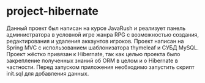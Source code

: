 # project-hibernate
Данный проект был написан на курсе JavaRush и реализует панель администратора в условной игре жанра RPG с возможностью создания, редактирования и удаления аккаунтов игроков. Проект написан на Spring MVC с использованием шаблонизатора thymeleaf и СУБД MySQL. Проект жёстко привязан к Hibernate, так как целью проекта было закрепление полученных знаний об ORM в целом и о Hibernate в частности. Перед запуском приложения необходимо запустить скрипт init.sql для добавления данных.
